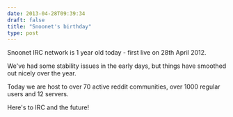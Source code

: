 ```yaml
--- 
date: 2013-04-28T09:39:34
draft: false
title: "Snoonet's birthday"
type: post
---
```


Snoonet IRC network is 1 year old today - first live on 28th April 2012.

We've had some stability issues in the early days, but things have smoothed out nicely over the year.

Today we are host to over 70 active reddit communities, over 1000 regular users and 12 servers.

Here's to IRC and the future!